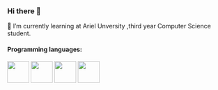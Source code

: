 ### Hi there 👋

<!--
**avichaynega/avichaynega** is a ✨ _special_ ✨ repository because its `README.md` (this file) appears on your GitHub profile.

Here are some ideas to get you started:

- 🔭 I’m currently working on ...
- 🌱 I’m currently learning ...
- 👯 I’m looking to collaborate on ...
- 🤔 I’m looking for help with ...
- 💬 Ask me about ...
- 📫 How to reach me: ...
- 😄 Pronouns: ...
- ⚡ Fun fact: ...
-->
🌱 I’m currently learning at Ariel Unversity ,third year Computer Science student.

#### Programming languages:

<img src="https://upload.wikimedia.org/wikipedia/commons/thumb/1/18/ISO_C%2B%2B_Logo.svg/1200px-ISO_C%2B%2B_Logo.svg.png" width="50" height="50" /> <img src="https://i0.wp.com/evomics.org/wp-content/uploads/2011/09/python-logo-glassy.png?fit=286%2C364" width="50" height="50" /> <img src="https://upload.wikimedia.org/wikipedia/commons/1/19/C_Logo.png" width="50" height="50" /> <img src="https://upload.wikimedia.org/wikipedia/he/0/05/Java_Logo.svg.png" width="50" height="50" />
